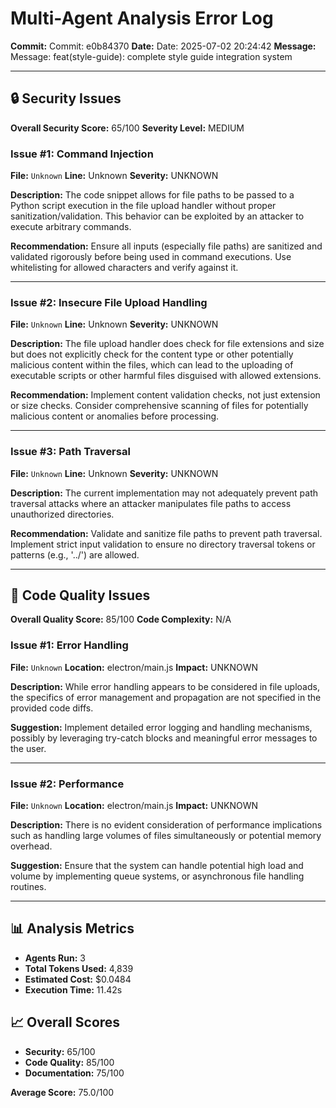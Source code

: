 # Multi-Agent Analysis Error Log

**Commit:** Commit: e0b84370
**Date:** Date: 2025-07-02 20:24:42
**Message:** Message: feat(style-guide): complete style guide integration system

---

## 🔒 Security Issues

**Overall Security Score:** 65/100
**Severity Level:** MEDIUM

### Issue #1: Command Injection
**File:** `Unknown`
**Line:** Unknown
**Severity:** UNKNOWN

**Description:**
The code snippet allows for file paths to be passed to a Python script execution in the file upload handler without proper sanitization/validation. This behavior can be exploited by an attacker to execute arbitrary commands.

**Recommendation:**
Ensure all inputs (especially file paths) are sanitized and validated rigorously before being used in command executions. Use whitelisting for allowed characters and verify against it.

---

### Issue #2: Insecure File Upload Handling
**File:** `Unknown`
**Line:** Unknown
**Severity:** UNKNOWN

**Description:**
The file upload handler does check for file extensions and size but does not explicitly check for the content type or other potentially malicious content within the files, which can lead to the uploading of executable scripts or other harmful files disguised with allowed extensions.

**Recommendation:**
Implement content validation checks, not just extension or size checks. Consider comprehensive scanning of files for potentially malicious content or anomalies before processing.

---

### Issue #3: Path Traversal
**File:** `Unknown`
**Line:** Unknown
**Severity:** UNKNOWN

**Description:**
The current implementation may not adequately prevent path traversal attacks where an attacker manipulates file paths to access unauthorized directories.

**Recommendation:**
Validate and sanitize file paths to prevent path traversal. Implement strict input validation to ensure no directory traversal tokens or patterns (e.g., '../') are allowed.

---

## 🎯 Code Quality Issues

**Overall Quality Score:** 85/100
**Code Complexity:** N/A

### Issue #1: Error Handling
**File:** `Unknown`
**Location:** electron/main.js
**Impact:** UNKNOWN

**Description:**
While error handling appears to be considered in file uploads, the specifics of error management and propagation are not specified in the provided code diffs.

**Suggestion:**
Implement detailed error logging and handling mechanisms, possibly by leveraging try-catch blocks and meaningful error messages to the user.

---

### Issue #2: Performance
**File:** `Unknown`
**Location:** electron/main.js
**Impact:** UNKNOWN

**Description:**
There is no evident consideration of performance implications such as handling large volumes of files simultaneously or potential memory overhead.

**Suggestion:**
Ensure that the system can handle potential high load and volume by implementing queue systems, or asynchronous file handling routines.

---

## 📊 Analysis Metrics

- **Agents Run:** 3
- **Total Tokens Used:** 4,839
- **Estimated Cost:** $0.0484
- **Execution Time:** 11.42s

## 📈 Overall Scores

- **Security:** 65/100
- **Code Quality:** 85/100
- **Documentation:** 75/100

**Average Score:** 75.0/100
